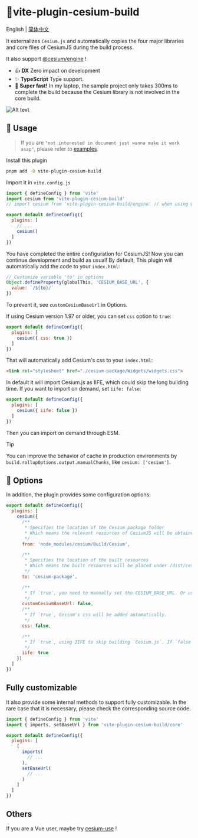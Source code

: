 # :tada:vite-plugin-cesium-build

English | [简体中文](/README.zh-CN.md)

It externalizes `Cesium.js` and automatically copies the four major libraries and core files of CesiumJS during the build process.

It also support [@cesium/engine](https://community.cesium.com/t/cesium-engine-and-cesium-widgets-are-now-available-for-testing/20898) !

- :+1: **DX** Zero impact on development
- :sparkles: **TypeScript** Type support.
- :rocket: **Super fast!** In my laptop, the sample project only takes 300ms to complete the build because the Cesium library is not involved in the core build.

![Alt text](readme-image.png)

## :memo: Usage

> If you are `"not interested in document just wanna make it work asap"`, please refer to [examples](https://github.com/s3xysteak/vite-plugin-cesium-build/tree/main/examples).

Install this plugin

```sh
pnpm add -D vite-plugin-cesium-build
```

Import it in `vite.config.js`

```javascript
import { defineConfig } from 'vite'
import cesium from 'vite-plugin-cesium-build'
// import cesium from 'vite-plugin-cesium-build/engine' // when using @cesium/engine

export default defineConfig({
  plugins: [
    // ...
    cesium()
  ]
})
```

You have completed the entire configuration for CesiumJS! Now you can continue development and build as usual!
By default, This plugin will automatically add the code to your `index.html`:

```javascript
// Customize variable 'to' in options
Object.defineProperty(globalThis, 'CESIUM_BASE_URL', {
  value: `/${to}/`
})
```

To prevent it, see `customCesiumBaseUrl` in Options.

If using Cesium version 1.97 or older, you can set `css` option to `true`:

```javascript
export default defineConfig({
  plugins: [
    cesium({ css: true })
  ]
})
```

That will automatically add Cesium's css to your `index.html`:

```html
<link rel="stylesheet" href="./cesium-package/Widgets/widgets.css">
```

In default it will import Cesium.js as IIFE, which could skip the long building time. If you want to import on demand, set `iife: false`:

```javascript
export default defineConfig({
  plugins: [
    cesium({ iife: false })
  ]
})
```

Then you can import on demand through ESM.

> [!TIP]
> You can improve the behavior of cache in production environments by `build.rollupOptions.output.manualChunks`, like `cesium: ['cesium']`.

## :wrench: Options

In addition, the plugin provides some configuration options:

```javascript
export default defineConfig({
  plugins: [
    cesium({
      /**
       * Specifies the location of the Cesium package folder
       * Which means the relevant resources of CesiumJS will be obtained from this folder
       */
      from: 'node_modules/cesium/Build/Cesium',

      /**
       * Specifies the location of the built resources
       * Which means the built resources will be placed under /dist/cesium-package/
       */
      to: 'cesium-package',

      /**
       * If `true`, you need to manually set the CESIUM_BASE_URL. Or use `string` to customize the base url directly.
       */
      customCesiumBaseUrl: false,
      /**
       * If `true`, Cesium's css will be added automatically.
       */
      css: false,

      /**
       * If `true`, using IIFE to skip building `Cesium.js`. If `false`, do not handle `Cesium.js`.
       */
      iife: true
    })
  ]
})
```

## Fully customizable

It also provide some internal methods to support fully customizable. In the rare case that it is necessary, please check the corresponding source code.

```js
import { defineConfig } from 'vite'
import { imports, setBaseUrl } from 'vite-plugin-cesium-build/core'

export default defineConfig({
  plugins: [
    [
      imports(
        // ...
      ),
      setBaseUrl(
        // ...
      )
    ]
  ]
})
```

## Others

If you are a Vue user, maybe try [cesium-use](https://s3xysteak.github.io/cesium-use/) !

